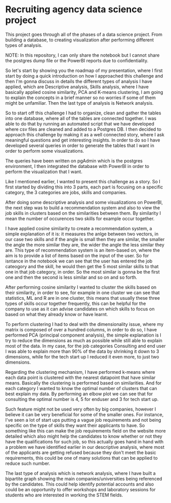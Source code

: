 # Recruiting agency data science project
This project goes through all of the phases of a data science project. From building a database, to creating visualization after performing different types of analysis.

 NOTE: In this repository, I can only share the notebook but I cannot share the postgres dump file or the PowerBI reports due to confidentiality.

So let's start by showing you the roadmap of my presentation, where I first start by doing a quick introduction on how I approached this challenge and then I'm gonna discuss in details the different types of analysis I have applied, which are Descriptive analysis, Skills analysis, where I have basically applied cosine similarity, PCA and K-means clustering, I am going to explain the concepts in a brief manner so no worries if some of them might be unfamiliar. Then the last type of analysis is Network analysis.

So to start off this challenge I had to organize, clean and gather the tables into one database, where all of the tables are connected together. I was able to do that by running an automated script that we have developed where csv files are cleaned and added to a Postgres DB. I then decided to approach this challenge by making it as a well connected story, where I ask meaningful questions and get interesting insights. In order to do so I have developed several queries in order to generate the tables that I want in order to perform some visualizations.


The queries have been written on pgAdmin which is the postgres environment, I then integrated the database with PowerBI in order to perform the visualization that I want.

Like I mentioned earlier, I wanted to present this challenge as a story. So I first started by dividing this into 3 parts, each part is focusing on a specific category, the 3 categories are jobs, skills and companies. 

After doing some descriptive analysis and some visualizations on PowerBI, the next step was to build a recommendation system and also to view the job skills in clusters based on the similarities between them. By similarity I mean the number of occurences two skills for example occur together.

I have applied cosine similarity to create a recommendation system, a simple explanation of it is: it measures the anlge between two vectors, in our case two skills and if the angle is small then they are similar, the smaller the angle the more similar they are, the wider the angle the less similar they are. This type of recommendation system is an item-based on, where the aim is to provide a list of items based on the input of the user. So for isntance in the notebook we can see that the user has entered the job cateogory and the skill, he would then get the 5 most similar skills to that one in that job category, in order. So the most similar is gonna be the first one and then the second is less similar and so on and so forth. 

After performing cosine similarity I wanted to cluster the skills based on their similarity, in order to see, for example in one cluster we can see that statistics, ML and R are in one cluster, this means that usually these three types of skills occur together frequently, this can be helpful for the company to use as it can advise candidates on which skills to focus on based on what they already know or have learnt.

To perform clustering I had to deal with the dimensionality issue, where my matrix is composed of over a hundred columns, in order to do so, I have performed PCA (principal component analysis), the simple explanation is I try to reduce the dimensions as much as possible while still able to explain most of the data. In my case, for the job categories Consulting and end user I was able to explain more than 90% of the data by shrinking it down to 3 dimensions, while for the tech start up I reduced it even more, to just two dimensions. 

Regarding the clustering mechanism, I have performed k-means where each data point is clustered with the nearest datapoint that have similar means. Basically the clustering is performed based on similarities. And for each category I wanted to know the optimal number of clusters that can best explain my data. By performing an elbow plot we can see that for consulting the optimal number is 4, 5 for enduser and 3 for tech start up.

Such feature might not be used very often by big companies, however I believe it can be very beneficial for some of the smaller ones. For instance, I've seen a lot of start ups putting a vague job requirements and not being specific on the type of skills they want their applicants to have. So something like this can make the job requirements field on the website more detailed which also might help the candidates to know whether or not they have the qualifications for such job, so this actually goes hand in hand with a problem we have identified earlier in our descriptive analysis, where most of the applicants are getting refused because they don't meet the basic requirements, this could be one of many solutions that can be applied to reduce such number. 


The last type of analysis which is network analysis, where I have built a bipartite graph showing the main companies/universities being referenced by the candidates. This could help identify potential accounts and also could be an opportunity to offer workshops and laboratory sessions for students who are interested in working the STEM fields.
